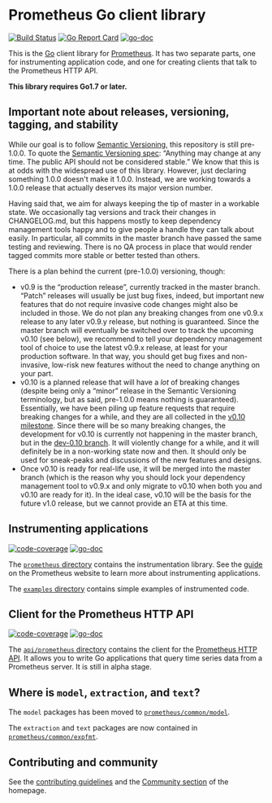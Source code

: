 # Prometheus Go client library

[![Build Status](https://travis-ci.org/prometheus/client_golang.svg?branch=master)](https://travis-ci.org/prometheus/client_golang)
[![Go Report Card](https://goreportcard.com/badge/github.com/prometheus/client_golang)](https://goreportcard.com/report/github.com/prometheus/client_golang)
[![go-doc](https://godoc.org/github.com/prometheus/client_golang?status.svg)](https://godoc.org/github.com/prometheus/client_golang)

This is the [Go](http://golang.org) client library for
[Prometheus](http://prometheus.io). It has two separate parts, one for
instrumenting application code, and one for creating clients that talk to the
Prometheus HTTP API.

__This library requires Go1.7 or later.__

## Important note about releases, versioning, tagging, and stability

While our goal is to follow [Semantic Versioning](https://semver.org/), this
repository is still pre-1.0.0. To quote the
[Semantic Versioning spec](https://semver.org/#spec-item-4): “Anything may
change at any time. The public API should not be considered stable.” We know
that this is at odds with the widespread use of this library. However, just
declaring something 1.0.0 doesn't make it 1.0.0. Instead, we are working
towards a 1.0.0 release that actually deserves its major version number.

Having said that, we aim for always keeping the tip of master in a workable
state. We occasionally tag versions and track their changes in CHANGELOG.md,
but this happens mostly to keep dependency management tools happy and to give
people a handle they can talk about easily. In particular, all commits in the
master branch have passed the same testing and reviewing. There is no QA
process in place that would render tagged commits more stable or better tested
than others.

There is a plan behind the current (pre-1.0.0) versioning, though:

- v0.9 is the “production release”, currently tracked in the master
  branch. “Patch” releases will usually be just bug fixes, indeed, but
  important new features that do not require invasive code changes might also
  be included in those. We do not plan any breaking changes from one v0.9.x
  release to any later v0.9.y release, but nothing is guaranteed. Since the
  master branch will eventually be switched over to track the upcoming v0.10
  (see below), we recommend to tell your dependency management tool of choice
  to use the latest v0.9.x release, at least for your production software. In
  that way, you should get bug fixes and non-invasive, low-risk new features
  without the need to change anything on your part.
- v0.10 is a planned release that will have a _lot_ of breaking changes
  (despite being only a “minor” release in the Semantic Versioning terminology,
  but as said, pre-1.0.0 means nothing is guaranteed). Essentially, we have
  been piling up feature requests that require breaking changes for a while,
  and they are all collected in the
  [v0.10 milestone](https://github.com/prometheus/client_golang/milestone/2).
  Since there will be so many breaking changes, the development for v0.10 is
  currently not happening in the master branch, but in the
  [dev-0.10 branch](https://github.com/prometheus/client_golang/tree/dev-0.10).
  It will violently change for a while, and it will definitely be in a
  non-working state now and then. It should only be used for sneak-peaks and
  discussions of the new features and designs.
- Once v0.10 is ready for real-life use, it will be merged into the master
  branch (which is the reason why you should lock your dependency management
  tool to v0.9.x and only migrate to v0.10 when both you and v0.10 are ready
  for it). In the ideal case, v0.10 will be the basis for the future v1.0
  release, but we cannot provide an ETA at this time.

## Instrumenting applications

[![code-coverage](http://gocover.io/_badge/github.com/dai/go-ipfs/gxlibs/github.com/prometheus/client_golang/prometheus)](http://gocover.io/github.com/dai/go-ipfs/gxlibs/github.com/prometheus/client_golang/prometheus) [![go-doc](https://godoc.org/github.com/dai/go-ipfs/gxlibs/github.com/prometheus/client_golang/prometheus?status.svg)](https://godoc.org/github.com/dai/go-ipfs/gxlibs/github.com/prometheus/client_golang/prometheus)

The
[`prometheus` directory](https://github.com/prometheus/client_golang/tree/master/prometheus)
contains the instrumentation library. See the
[guide](https://prometheus.io/docs/guides/go-application/) on the Prometheus
website to learn more about instrumenting applications.

The
[`examples` directory](https://github.com/prometheus/client_golang/tree/master/examples)
contains simple examples of instrumented code.

## Client for the Prometheus HTTP API

[![code-coverage](http://gocover.io/_badge/github.com/prometheus/client_golang/api/prometheus/v1)](http://gocover.io/github.com/prometheus/client_golang/api/prometheus/v1) [![go-doc](https://godoc.org/github.com/prometheus/client_golang/api/prometheus?status.svg)](https://godoc.org/github.com/prometheus/client_golang/api)

The
[`api/prometheus` directory](https://github.com/prometheus/client_golang/tree/master/api/prometheus)
contains the client for the
[Prometheus HTTP API](http://prometheus.io/docs/querying/api/). It allows you
to write Go applications that query time series data from a Prometheus
server. It is still in alpha stage.

## Where is `model`, `extraction`, and `text`?

The `model` packages has been moved to
[`prometheus/common/model`](https://github.com/prometheus/common/tree/master/model).

The `extraction` and `text` packages are now contained in
[`prometheus/common/expfmt`](https://github.com/prometheus/common/tree/master/expfmt).

## Contributing and community

See the [contributing guidelines](CONTRIBUTING.md) and the
[Community section](http://prometheus.io/community/) of the homepage.

